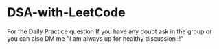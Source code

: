 # DSA-with-LeetCode
For the Daily Practice question 
If you have any doubt ask in the group or you can also DM me "I am always up for healthy discussion !!"
